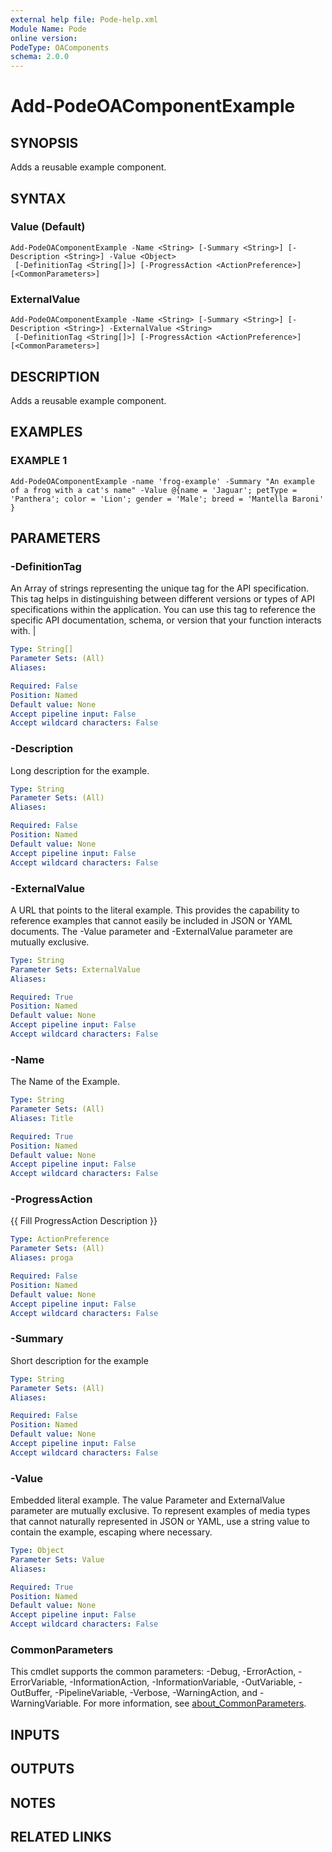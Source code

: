 ```yaml
---
external help file: Pode-help.xml
Module Name: Pode
online version:
PodeType: OAComponents
schema: 2.0.0
---
```


# Add-PodeOAComponentExample

## SYNOPSIS
Adds a reusable example component.

## SYNTAX

### Value (Default)
```
Add-PodeOAComponentExample -Name <String> [-Summary <String>] [-Description <String>] -Value <Object>
 [-DefinitionTag <String[]>] [-ProgressAction <ActionPreference>] [<CommonParameters>]
```

### ExternalValue
```
Add-PodeOAComponentExample -Name <String> [-Summary <String>] [-Description <String>] -ExternalValue <String>
 [-DefinitionTag <String[]>] [-ProgressAction <ActionPreference>] [<CommonParameters>]
```

## DESCRIPTION
Adds a reusable example component.

## EXAMPLES

### EXAMPLE 1
```
Add-PodeOAComponentExample -name 'frog-example' -Summary "An example of a frog with a cat's name" -Value @{name = 'Jaguar'; petType = 'Panthera'; color = 'Lion'; gender = 'Male'; breed = 'Mantella Baroni' }
```

## PARAMETERS

### -DefinitionTag
An Array of strings representing the unique tag for the API specification.
This tag helps in distinguishing between different versions or types of API specifications within the application.
You can use this tag to reference the specific API documentation, schema, or version that your function interacts with. 
|

```yaml
Type: String[]
Parameter Sets: (All)
Aliases:

Required: False
Position: Named
Default value: None
Accept pipeline input: False
Accept wildcard characters: False
```

### -Description
Long description for the example.

```yaml
Type: String
Parameter Sets: (All)
Aliases:

Required: False
Position: Named
Default value: None
Accept pipeline input: False
Accept wildcard characters: False
```

### -ExternalValue
A URL that points to the literal example.
This provides the capability to reference examples that cannot easily be included in JSON or YAML documents.
The -Value parameter and -ExternalValue parameter are mutually exclusive.

```yaml
Type: String
Parameter Sets: ExternalValue
Aliases:

Required: True
Position: Named
Default value: None
Accept pipeline input: False
Accept wildcard characters: False
```

### -Name
The Name of the Example.

```yaml
Type: String
Parameter Sets: (All)
Aliases: Title

Required: True
Position: Named
Default value: None
Accept pipeline input: False
Accept wildcard characters: False
```

### -ProgressAction
{{ Fill ProgressAction Description }}

```yaml
Type: ActionPreference
Parameter Sets: (All)
Aliases: proga

Required: False
Position: Named
Default value: None
Accept pipeline input: False
Accept wildcard characters: False
```

### -Summary
Short description for the example

```yaml
Type: String
Parameter Sets: (All)
Aliases:

Required: False
Position: Named
Default value: None
Accept pipeline input: False
Accept wildcard characters: False
```

### -Value
Embedded literal example.
The  value Parameter and ExternalValue parameter are mutually exclusive.
To represent examples of media types that cannot naturally represented in JSON or YAML, use a string value to contain the example, escaping where necessary.

```yaml
Type: Object
Parameter Sets: Value
Aliases:

Required: True
Position: Named
Default value: None
Accept pipeline input: False
Accept wildcard characters: False
```

### CommonParameters
This cmdlet supports the common parameters: -Debug, -ErrorAction, -ErrorVariable, -InformationAction, -InformationVariable, -OutVariable, -OutBuffer, -PipelineVariable, -Verbose, -WarningAction, and -WarningVariable. For more information, see [about_CommonParameters](http://go.microsoft.com/fwlink/?LinkID=113216).

## INPUTS

## OUTPUTS

## NOTES

## RELATED LINKS
